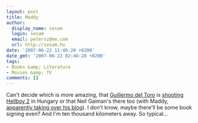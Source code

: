 ```yaml
---
layout: post
title: Maddy
author:
  display_name: sesam
  login: sesam
  email: petersz@me.com
  url: http://sesam.hu
date: '2007-06-22 11:46:20 +0200'
date_gmt: '2007-06-22 02:46:20 +0200'
tags:
- Books &amp; Literature
- Movies &amp; TV
comments: []
---
```


Can't decide which is more amazing, that [Guillermo del Toro](http://www.imdb.com/name/nm0868219) is [shooting](http://www.neilgaiman.com/journal/2007/06/im-not-very-good-at-this-whole-title.html) [Hellboy 2](http://www.imdb.com/title/tt0411477) in Hungary or that Neil Gaiman's there too (with Maddy, [apparently taking over his blog](http://www.neilgaiman.com/journal/2007/06/meet-your-guest-blogger.html)). I don't know, maybe there'll be some book signing even? And I'm ten thousand kilometers away. So typical...
